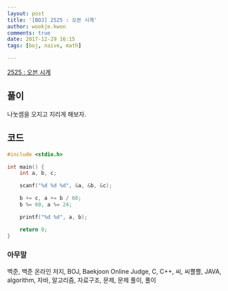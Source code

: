 ```yaml
---
layout: post
title: '[BOJ] 2525 : 오븐 시계'
author: wookje.kwon
comments: true
date: 2017-12-29 16:15
tags: [boj, naive, math]

---
```


[2525 : 오븐 시계](https://www.acmicpc.net/problem/2525)

## 풀이

나눗셈을 오지고 지리게 해보자.

## 코드

```cpp
#include <stdio.h>

int main() {
	int a, b, c;

	scanf("%d %d %d", &a, &b, &c);

	b += c, a += b / 60;
	b %= 60, a %= 24;

	printf("%d %d", a, b);

	return 0;
}
```

### 아무말  
백준, 백준 온라인 저지, BOJ, Baekjoon Online Judge, C, C++, 씨, 씨쁠쁠, JAVA, algorithm, 자바, 알고리즘, 자료구조, 문제, 문제 풀이, 풀이

